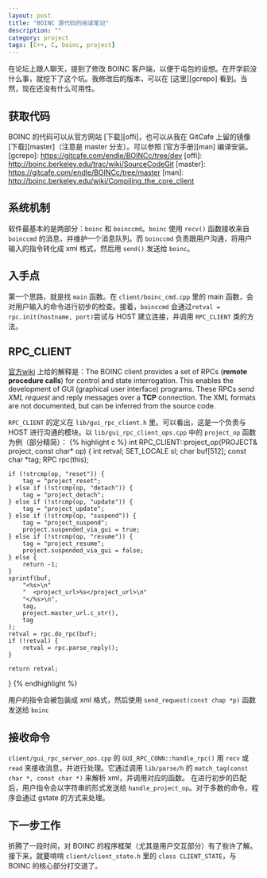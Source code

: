```yaml
---
layout: post
title: "BOINC 源代码的阅读笔记"
description: ""
category: project 
tags: [C++, C, boinc, project]
---
```


在论坛上跟人聊天，提到了修改 BOINC 客户端，以便于屯包的设想。在开学前没什么事，就挖下了这个坑。我修改后的版本，可以在 [这里][gcrepo] 看到。当然，现在还没有什么可用性。

获取代码
--
BOINC 的代码可以从官方网站 [下载][offi]，也可以从我在 GitCafe 上留的镜像 [下载][master]（注意是 master 分支）。可以参照 [官方手册][man] 编译安装。
[gcrepo]: https://gitcafe.com/endle/BOINCc/tree/dev
[offi]: http://boinc.berkeley.edu/trac/wiki/SourceCodeGit
[master]: https://gitcafe.com/endle/BOINCc/tree/master
[man]: http://boinc.berkeley.edu/wiki/Compiling_the_core_client

系统机制
--
软件最基本的是两部分：`boinc` 和 `boinccmd`。`boinc` 使用 `recv()` 函数接收来自 `boinccmd` 的消息，并维护一个消息队列。而 `boinccmd` 负责跟用户沟通，将用户输入的指令转化成 xml 格式，然后用 `send()` 发送给 `boinc`。

入手点
--
第一个思路，就是找 `main` 函数。在 `client/boinc_cmd.cpp` 里的 main 函数，会对用户输入的命令进行初步的检查。接着，`boinccmd` 会通过`retval = rpc.init(hostname, port)`尝试与 HOST 建立连接，并调用 `RPC_CLIENT` 类的方法。

RPC_CLIENT
--
[官方wiki][wiki] 上给的解释是：The BOINC client provides a set of RPCs (**remote procedure calls**) for control and state interrogation. This enables the development of GUI (graphical user interface) programs. These RPCs *send XML request* and reply messages over a **TCP** connection. The XML formats are not documented, but can be inferred from the source code. 

`RPC_CLIENT` 的定义在 `lib/gui_rpc_client.h` 里。可以看出，这是一个负责与 HOST 进行沟通的模块。以 `lib/gui_rpc_client_ops.cpp` 中的 `project_op` 函数为例（部分精简）：
{% highlight c %}
int RPC_CLIENT::project_op(PROJECT& project, const char* op) {
    int retval;
    SET_LOCALE sl;
    char buf[512];
    const char *tag;
    RPC rpc(this);

    if (!strcmp(op, "reset")) {
        tag = "project_reset";
    } else if (!strcmp(op, "detach")) {
        tag = "project_detach";
    } else if (!strcmp(op, "update")) {
        tag = "project_update";
    } else if (!strcmp(op, "suspend")) {
        tag = "project_suspend";
        project.suspended_via_gui = true;
    } else if (!strcmp(op, "resume")) {
        tag = "project_resume";
        project.suspended_via_gui = false;
    } else {
        return -1;
    }
    sprintf(buf,
        "<%s>\n"
        "  <project_url>%s</project_url>\n"
        "</%s>\n",
        tag,
        project.master_url.c_str(),
        tag
    );
    retval = rpc.do_rpc(buf);
    if (!retval) {
        retval = rpc.parse_reply();
    }

    return retval;
}
{% endhighlight %}

[wiki]: http://boinc.berkeley.edu/trac/wiki/GuiRpc
用户的指令会被包装成 xml 格式，然后使用 `send_request(const chap *p)` 函数发送给 `boinc`

接收命令
----
`client/gui_rpc_server_ops.cpp` 的 `GUI_RPC_CONN::handle_rpc()` 用 `recv` 或 `read` 来接收消息，并进行处理。它通过调用 `lib/parse/h` 的 `match_tag(const char *, const char *)` 来解析 xml，并调用对应的函数。
在进行初步的匹配后，用户指令会以字符串的形式发送给 `handle_project_op`。对于多数的命令，程序会通过 gstate 的方式来处理。

下一步工作
--
折腾了一段时间，对 BOINC 的程序框架（尤其是用户交互部分）有了些许了解。接下来，就要啃啃 `client/client_state.h` 里的 `class CLIENT_STATE`，与 BOINC 的核心部分打交道了。
